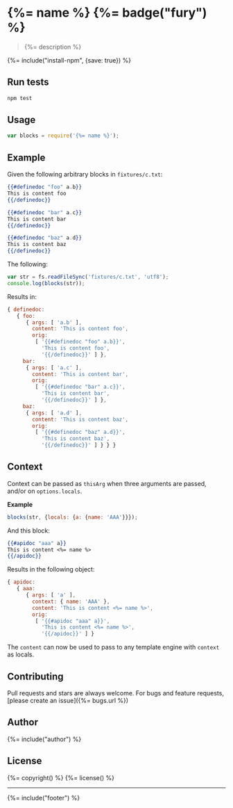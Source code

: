 # {%= name %} {%= badge("fury") %}

> {%= description %}

{%= include("install-npm", {save: true}) %}

## Run tests

```bash
npm test
```

## Usage

```js
var blocks = require('{%= name %}');
```

## Example

Given the following arbitrary blocks in `fixtures/c.txt`:

```handlebars
{{#definedoc "foo" a.b}}
This is content foo
{{/definedoc}}

{{#definedoc "bar" a.c}}
This is content bar
{{/definedoc}}

{{#definedoc "baz" a.d}}
This is content baz
{{/definedoc}}
```

The following:

```js
var str = fs.readFileSync('fixtures/c.txt', 'utf8');
console.log(blocks(str));
```

Results in:

```js
{ definedoc:
   { foo:
      { args: [ 'a.b' ],
        content: 'This is content foo',
        orig:
         [ '{{#definedoc "foo" a.b}}',
           'This is content foo',
           '{{/definedoc}}' ] },
     bar:
      { args: [ 'a.c' ],
        content: 'This is content bar',
        orig:
         [ '{{#definedoc "bar" a.c}}',
           'This is content bar',
           '{{/definedoc}}' ] },
     baz:
      { args: [ 'a.d' ],
        content: 'This is content baz',
        orig:
         [ '{{#definedoc "baz" a.d}}',
           'This is content baz',
           '{{/definedoc}}' ] } } }
```

## Context

Context can be passed as `thisArg` when three arguments are passed, and/or on `options.locals`.

**Example**

```js
blocks(str, {locals: {a: {name: 'AAA'}}});
```

And this block:

```handlebars
{{#apidoc "aaa" a}}
This is content <%= name %>
{{/apidoc}}
```

Results in the following object:

```js
{ apidoc:
   { aaa:
      { args: [ 'a' ],
        context: { name: 'AAA' },
        content: 'This is content <%= name %>',
        orig:
         [ '{{#apidoc "aaa" a}}',
           'This is content <%= name %>',
           '{{/apidoc}}' ] }
```

The `content` can now be used to pass to any template engine with `context` as locals.


## Contributing
Pull requests and stars are always welcome. For bugs and feature requests, [please create an issue]({%= bugs.url %})

## Author
{%= include("author") %}

## License
{%= copyright() %}
{%= license() %}

***

{%= include("footer") %}